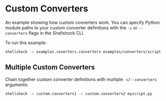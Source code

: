 # Custom Converters

An example showing how custom converters work. You can specify Python module paths to your custom converter definitions with the `-c` or `--converters` flags in the Shellshock CLI.

To run this example:
```bash
shellshock -c examples.coverters.converters examples/converters/script.py
```

## Multiple Custom Converters

Chain together custom converter definitions with multiple `-c`/`--converters` arguments:

```bash
shellshock -c custom.converters1 -c custom.converters2 myscript.py
```
